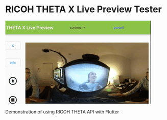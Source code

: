 # RICOH THETA X Live Preview Tester

![screenshot](docs/images/screenshot.gif)

Demonstration of using RICOH THETA API with Flutter

